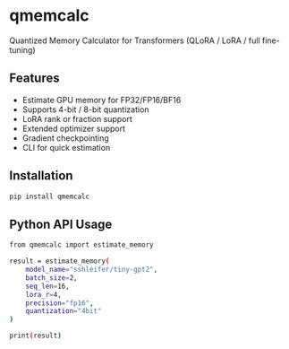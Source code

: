 # qmemcalc

Quantized Memory Calculator for Transformers (QLoRA / LoRA / full fine-tuning)

## Features

- Estimate GPU memory for FP32/FP16/BF16
- Supports 4-bit / 8-bit quantization
- LoRA rank or fraction support
- Extended optimizer support
- Gradient checkpointing
- CLI for quick estimation

## Installation

```bash
pip install qmemcalc
```

## Python API Usage

```bash
from qmemcalc import estimate_memory

result = estimate_memory(
    model_name="sshleifer/tiny-gpt2",
    batch_size=2,
    seq_len=16,
    lora_r=4,
    precision="fp16",
    quantization="4bit"
)

print(result)
```
